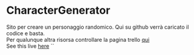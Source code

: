 # CharacterGenerator
Sito per creare un personaggio randomico. Qui su github verrà caricato il codice e basta. <br>
Per qualunque altra risorsa controllare la pagina trello [qui](https://trello.com/b/6eA2wgAJ/charactergenerator) <br>
See this live [here](charcatergenerator.altervista.org) `` <br>